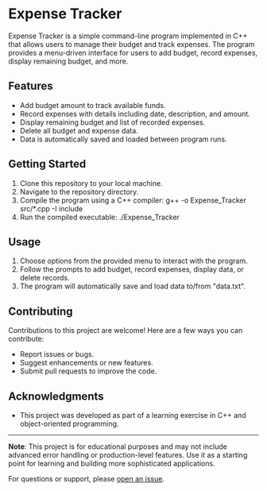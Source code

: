 # Expense Tracker

Expense Tracker is a simple command-line program implemented in C++ that allows users to manage their budget and track expenses. The program provides a menu-driven interface for users to add budget, record expenses, display remaining budget, and more.

## Features

- Add budget amount to track available funds.
- Record expenses with details including date, description, and amount.
- Display remaining budget and list of recorded expenses.
- Delete all budget and expense data.
- Data is automatically saved and loaded between program runs.

## Getting Started

1. Clone this repository to your local machine.
2. Navigate to the repository directory.
3. Compile the program using a C++ compiler:
   g++ -o Expense_Tracker src/*.cpp -I include
4. Run the compiled executable:
   ./Expense_Tracker

## Usage

1. Choose options from the provided menu to interact with the program.
2. Follow the prompts to add budget, record expenses, display data, or delete records.
3. The program will automatically save and load data to/from "data.txt".

## Contributing

Contributions to this project are welcome! Here are a few ways you can contribute:

- Report issues or bugs.
- Suggest enhancements or new features.
- Submit pull requests to improve the code.


## Acknowledgments

- This project was developed as part of a learning exercise in C++ and object-oriented programming.

---

**Note**: This project is for educational purposes and may not include advanced error handling or production-level features. Use it as a starting point for learning and building more sophisticated applications.

For questions or support, please [open an issue](https://github.com/arc-h2o/expense-tracker/issues).

